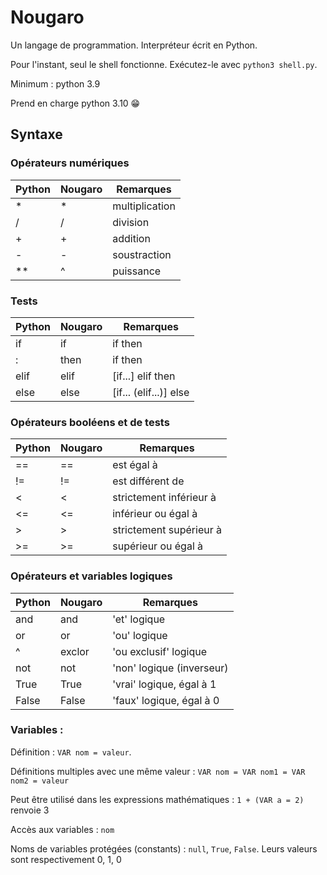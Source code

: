 # Nougaro
 Un langage de programmation. Interpréteur écrit en Python.
 
 Pour l'instant, seul le shell fonctionne. Exécutez-le avec `python3 shell.py`.
 
 Minimum : python 3.9
 
 Prend en charge python 3.10 😁

## Syntaxe

### Opérateurs numériques
| Python    | Nougaro   | Remarques                       |
|-----------|-----------|---------------------------------|
| *         | *         | multiplication                  |
| /         | /         | division                        |
| +         | +         | addition                        |
| -         | -         | soustraction                    |
| **        | ^         | puissance                       |

### Tests
| Python    | Nougaro   | Remarques                       |
|-----------|-----------|---------------------------------|
| if        | if        | if <cond> then <expr>           |
| :         | then      | if <cond> then <expr>           |
| elif      | elif      | [if...] elif <cond> then <expr> |
| else      | else      | [if... (elif...)] else <expr>   |

### Opérateurs booléens et de tests
| Python    | Nougaro   | Remarques                       |
|-----------|-----------|---------------------------------|
| ==        | ==        | est égal à                      |
| !=        | !=        | est différent de                |
| <         | <         | strictement inférieur à         |
| <=        | <=        | inférieur ou égal à             |
| \>        | \>        | strictement supérieur à         |
| \>=       | \>=       | supérieur ou égal à             |

### Opérateurs et variables logiques
| Python    | Nougaro   | Remarques                       |
|-----------|-----------|---------------------------------|
| and       | and       | 'et' logique                    |
| or        | or        | 'ou' logique                    |
| ^         | exclor    | 'ou exclusif' logique           |
| not       | not       | 'non' logique (inverseur)       |
| True      | True      | 'vrai' logique, égal à 1        |
| False     | False     | 'faux' logique, égal à 0        |


### Variables :

Définition : `VAR nom = valeur`.

Définitions multiples avec une même valeur : `VAR nom = VAR nom1 = VAR nom2 = valeur`

Peut être utilisé dans les expressions mathématiques : `1 + (VAR a = 2)` renvoie 3


Accès aux variables : `nom`

Noms de variables protégées (constants) : `null`, `True`, `False`. Leurs valeurs sont respectivement 0, 1, 0

